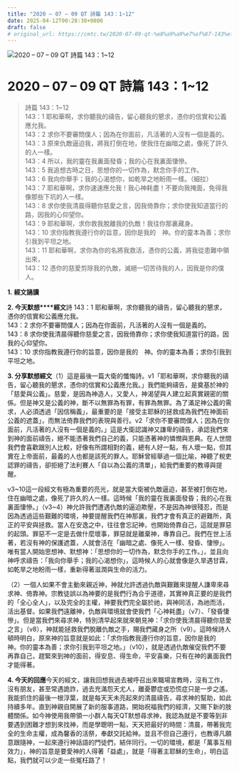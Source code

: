 ```yaml
---
title: "2020 – 07 – 09 QT 詩篇 143：1~12"
date: 2025-04-12T00:28:30+0800
draft: false
# original_url: https://cmtc.tw/2020-07-09-qt-%e8%a9%a9%e7%af%87-143%ef%bc%9a112
---
```


![2020 – 07 – 09 QT 詩篇 143：1~12](/images/qt.jpg   "2020 – 07 – 09 QT 詩篇 143：1~12")

# 2020 – 07 – 09 QT 詩篇 143：1~12

> 詩篇 143：1~12  
> 143：1 耶和華啊，求你聽我的禱告，留心聽我的懇求，憑你的信實和公義應允我。  
> 143：2 求你不要審問僕人；因為在你面前，凡活著的人沒有一個是義的。  
> 143：3 原來仇敵逼迫我，將我打倒在地，使我住在幽暗之處，像死了許久的人一樣。  
> 143：4 所以，我的靈在我裏面發昏；我的心在我裏面悽慘。  
> 143：5 我追想古時之日，思想你的一切作為，默念你手的工作。  
> 143：6 我向你舉手；我的心渴想你，如乾旱之地盼雨一樣。（細拉）  
> 143：7 耶和華啊，求你速速應允我！我心神耗盡！不要向我掩面，免得我像那些下坑的人一樣。  
> 143：8 求你使我清晨得聽你慈愛之言，因我倚靠你；求你使我知道當行的路，因我的心仰望你。  
> 143：9 耶和華啊，求你救我脫離我的仇敵！我往你那裏藏身。  
> 143：10 求你指教我遵行你的旨意，因你是我的　神。你的靈本為善；求你引我到平坦之地。  
> 143：11 耶和華啊，求你為你的名將我救活，憑你的公義，將我從患難中領出來，  
> 143：12 憑你的慈愛剪除我的仇敵，滅絕一切苦待我的人，因我是你的僕人。

**1.** **經文誦讀**

**2. 今天默想****經文**詩 143：1 耶和華啊，求你聽我的禱告，留心聽我的懇求，憑你的信實和公義應允我。  
143：2 求你不要審問僕人；因為在你面前，凡活著的人沒有一個是義的。  
143：8 求你使我清晨得聽你慈愛之言，因我倚靠你；求你使我知道當行的路，因我的心仰望你。  
143：10 求你指教我遵行你的旨意，因你是我的　神。你的靈本為善；求你引我到平坦之地。

**3. 分享默想經文**（1）這是最後一篇大衛的懺悔詩。v1「耶和華啊，求你聽我的禱告，留心聽我的懇求，憑你的信實和公義應允我。」我們能夠禱告，是奠基於神的「慈愛與公義」。慈愛，是因為神造人，又愛人，神渴望與人建立起真實親密的關係。但是神又是公義的神，斷不以無罪為有罪，有罪為無罪。為了滿足神公義的需求，人必須透過「因信稱義」，最重要的是「接受主耶穌的拯救成為我們在神面前公義的遮蓋」，而無法倚靠我們的表現與善行。v2「求你不要審問僕人；因為在你面前，凡活著的人沒有一個是義的。」這是大衛認識神又謙卑的禱告，承認我們來到神的面前禱告，絕不能憑著我們自己的義，只能憑著神的憐憫與恩典。在人世間我們會喜歡跟別人比較，好像有所謂相對的義，總有人好一點，有人壞一點，但其實在上帝面前，最義的人也都是該死的罪人。耶穌曾經舉過一個比喻，神聽了稅吏認罪的禱告，卻拒絕了法利賽人「自以為公義的清單」，給我們重要的教導與提醒。

v3~10這一段經文有極為重要的亮光，就是當大衛被仇敵逼迫，甚至被打倒在地，住在幽暗之處，像死了許久的人一樣。這時候「我的靈在我裏面發昏；我的心在我裏面悽慘。」（v3~4）神允許我們遭遇仇敵的逼迫欺壓，不是因為神很殘忍，而是因為透過這些艱難的環境，神要提醒我們在神那裏，我們才會有真正的避難所，真正的平安與拯救。當人在安逸之中，往往會忘記神，也開始倚靠自己，這就是罪惡的起頭。罪惡不一定是去做什麼壞事，罪惡就是離棄神，專靠自己。我們在世上活著，若沒有神的保護遮蓋，人就會活在「幽暗之處、像死人一樣、發昏、悽慘」。唯有當人開始思想神、默想神：「思想你的一切作為，默念你手的工作。」，並且向神呼求禱告：「我向你舉手；我的心渴想你」，這時候人的心就會像是久旱遇甘霖，如乾旱之地盼雨一樣，重新得著滋潤與生命的活力。

（2）一個人如果不會主動來親近神，神就允許透過仇敵與艱難來提醒人謙卑來尋求神、倚靠神。宗教徒誤以為神要的是我們行為合乎道德，其實神真正要的是我們的「全心全人」，以及完全的主權，神要我們完全屬於祂，與神同活，為祂而活，活出基督。如果我們遠離神，仇敵與環境就會使我們「心神耗盡」（v7）、「發昏悽慘」。但是當我們來尋求神，特別清早起來就來朝見神：「求你使我清晨得聽你慈愛之言」（v8），神就能拯救我們脫離仇敵之手，賜我們藏身之所（v9）。這時候詩人頓時明白，原來神的旨意就是如此：「求你指教我遵行你的旨意，因你是我的　神。你的靈本為善；求你引我到平坦之地。」（v10），就是透過仇敵催促我們不要再靠自己，趕緊來到神的面前，得安息、得生命，平安喜樂，只有在神的裏面我們才能得著。

**4. 今天的回應**今天的經文，讓我回想我過去被呼召出來職場宣教時，沒有工作，沒有朋友，甚至常遇詭詐，過去充滿怨天尤人，離憂鬱症或恐慌症只是一步之遙。我能抓住的最後一根浮葉，就是每天天未亮起來的清晨禱告，尋求神的幫助，如此持續多年。直到神親自開展了新的服事道路，開始祝福我們的經濟，又賜下新的肢體關係。如今神使用我帶領一小群人每天QT默想尋求神，我認為就是不要等到非要遇到困難才想到來找神，而是學聰明一點，天天把最好的時間：清晨，帶著我完全的生命主權，成為馨香的活祭，奉獻交託給神。並且不但自己遵行，也教導凡願意跟隨神，一起來遵行神話語的門徒們，結伴同行。一切的環境，都是「萬事互相效力」，神的旨意是要愛神的人得著「益處」，就是「得著主耶穌的生命」，明白這點，我們就可以少走一些冤枉路了！